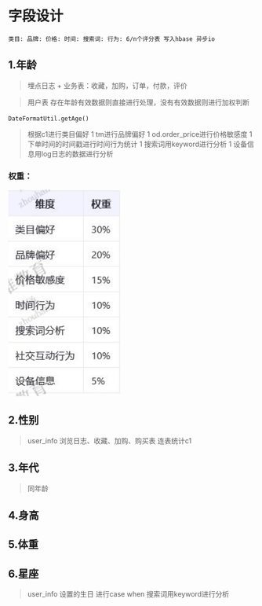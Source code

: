 # 字段设计
` 类目:
  品牌:
  价格:
  时间:
  搜索词:
  行为:
6/n个评分表
写入hbase 异步io
`
## 1.年龄
> 埋点日志 +
> 业务表：收藏，加购，订单，付款，评价

> 用户表 存在年龄有效数据则直接进行处理，没有有效数据则进行加权判断

`DateFormatUtil.getAge()`
> 根据c1进行类目偏好 1
> tm进行品牌偏好 1
> od.order_price进行价格敏感度 1 
> 下单时间的时间戳进行时间行为统计  1
> 搜索词用keyword进行分析 1
> 设备信息用log日志的数据进行分析
### 权重：
![img.png](imgs/img.png)
## 2.性别
> user_info
> 浏览日志、收藏、加购、购买表 连表统计c1
## 3.年代
> 同年龄

## 4.身高

## 5.体重

## 6.星座
> user_info 设置的生日 进行case when
> 搜索词用keyword进行分析